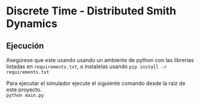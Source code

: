 # Discrete Time - Distributed Smith Dynamics

## Ejecución 

Asegúrese que este usando usando un ambiente de python con las librerías listadas en `requirements.txt`, o instalelas 
usando `pip install -r requirements.txt`

Para ejecutar el simulador ejecute el siguiente comando desde la raiz de este proyecto.  
`python main.py`